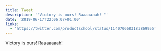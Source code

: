 ```yaml
---
title: Tweet
description: '"Victory is ours! Raaaaaaah! "'
date: '2019-06-17T22:06:07+01:00'
links:
  - 'https://twitter.com/productschool/status/1140706683183869955'
---
```

Victory is ours! Raaaaaaah! 
